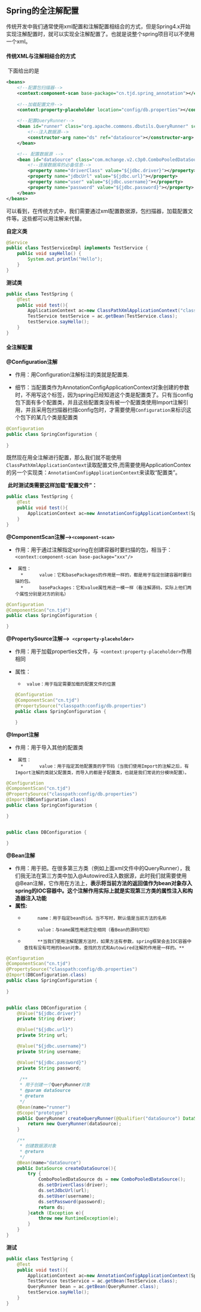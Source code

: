 ## Spring的全注解配置

​	传统开发中我们通常使用xml配置和注解配置相结合的方式，但是Spring4.x开始实现注解配置时，就可以实现全注解配置了。也就是说整个spring项目可以不使用一个xml。

#### 传统XML与注解相结合的方式

​	下面给出的是

```xml
<beans>
    <!--配置包扫描器-->
    <context:component-scan base-package="cn.tjd.spring_annotation"></context:component-scan>
    
    <!--加载配置文件-->
    <context:property-placeholder location="config/db.properties"></context:property-placeholder>

    <!--配置QueryRunner-->
    <bean id="runner" class="org.apache.commons.dbutils.QueryRunner" scope="prototype">
        <!--注入数据源-->
        <constructor-arg name="ds" ref="dataSource"></constructor-arg>
    </bean>

    <!-- 配置数据源 -->
    <bean id="dataSource" class="com.mchange.v2.c3p0.ComboPooledDataSource">
        <!--连接数据库的必备信息-->
        <property name="driverClass" value="${jdbc.driver}"></property>
        <property name="jdbcUrl" value="${jdbc.url}"></property>
        <property name="user" value="${jdbc.username}"></property>
        <property name="password" value="${jdbc.password}"></property>
    </bean>
</beans>
```

​	可以看到，在传统方式中，我们需要通过xml配置数据源，包扫描器，加载配置文件等。这些都可以用注解来代替。

**自定义类**

```java
@Service
public class TestServiceImpl implements TestService {
    public void sayHello() {
        System.out.println("Hello");
    }
}
```

**测试类**

```java
public class TestSpring {
    @Test
    public void test(){
        ApplicationContext ac=new ClassPathXmlApplicationContext("classpath:spring/applicationContext.xml");
        TestService testService = ac.getBean(TestService.class);
        testService.sayHello();
    }
}
```

#### 全注解**配置**

**@Configuration注解**

- 作用：用Configuration注解标注的类就是配置类.

- 细节：当配置类作为AnnotationConfigApplicationContext对象创建的参数时，不用写这个标签，因为spring已经知道这个类是配置类了。只有当config包下面有多个配置类，并且这些配置类没有被一个配置类使用Import注解引用，并且采用包扫描器扫描config包时，才需要使用`Configuration`来标识这个包下的某几个类是配置类

```java
@Configuration
public class SpringConfiguration {
    
}
```

​	既然现在用全注解进行配置，那么我们就不能使用`ClassPathXmlApplicationContext`读取配置文件,而需要使用ApplicationContex的另一个实现类：`AnnotationConfigApplicationContext`来读取“配置类”。

​	**此时测试类需要这样加载“配置文件”：**

```java
public class TestSpring {
    @Test
    public void test(){
        ApplicationContext ac=new AnnotationConfigApplicationContext(SpringConfiguration.class);
    }
}
```



**@ComponentScan注解——>`<component-scan>`**

- 作用：用于通过注解指定spring在创建容器时要扫描的包，相当于：`<context:component-scan base-package="xxx"/>`

 *      属性：
         *      value：它和basePackages的作用是一样的，都是用于指定创建容器时要扫描的包。
         *      basePackages：它和value属性用途一模一样（看注解源码，实际上他们两个属性分别是对方的别名）

```java
@Configuration
@ComponentScan("cn.tjd")
public class SpringConfiguration {

}
```



**@PropertySource注解——>` <cproperty-placeholder>`**

- 作用：用于加载properties文件，与` <context:property-placeholder>`作用相同

 * 属性：

    *      value：用于指定需要加载的配置文件的位置

   ```java
   @Configuration
   @ComponentScan("cn.tjd")
   @PropertySource("classpath:config/db.properties")
   public class SpringConfiguration {
   
   }
   ```

   

**@Import注解**

- 作用：用于导入其他的配置类

 *      属性：
         *      value：用于指定其他配置类的字节码（当我们使用Import的注解之后，有Import注解的类就父配置类，而导入的都是子配置类，也就是我们常说的分模块配置）。

```java
@Configuration
@ComponentScan("cn.tjd")
@PropertySource("classpath:config/db.properties")
@Import(DBConfiguration.class)
public class SpringConfiguration {

}


public class DBConfiguration {

}
```



**@Bean注解**

- 作用：用于把。在很多第三方类（例如上面xml文件中的QueryRunner），我们我无法在第三方类中加入@Autowired注入数据源，此时我们就需要使用@Bean注解，它作用在方法上，**表示将当前方法的返回值作为bean对象存入spring的IOC容器中。这个注解作用实际上就是实现第三方类的属性注入和构造器注入功能**
- **属性:**
   *          name：用于指定bean的id。当不写时，默认值是当前方法的名称
   *          value：与name属性用途完全相同（看Bean的源码可知）
   *          **当我们使用注解配置方法时，如果方法有参数，spring框架会去IOC容器中查找有没有可用的bean对象。查找的方式和Autowired注解的作用是一样的。**

```java
@Configuration
@ComponentScan("cn.tjd")
@PropertySource("classpath:config/db.properties")
@Import(DBConfiguration.class)
public class SpringConfiguration {
	
}


public class DBConfiguration {
    @Value("${jdbc.driver}")
    private String driver;

    @Value("${jdbc.url}")
    private String url;

    @Value("${jdbc.username}")
    private String username;

    @Value("${jdbc.password}")
    private String password;
    
	 /**
     * 用于创建一个QueryRunner对象
     * @param dataSource
     * @return
     */
    @Bean(name="runner")
    @Scope("prototype")
    public QueryRunner createQueryRunner(@Qualifier("dataSource") DataSource dataSource){
        return new QueryRunner(dataSource);
    }

    /**
     * 创建数据源对象
     * @return
     */
    @Bean(name="dataSource")
    public DataSource createDataSource(){
        try {
            ComboPooledDataSource ds = new ComboPooledDataSource();
            ds.setDriverClass(driver);
            ds.setJdbcUrl(url);
            ds.setUser(username);
            ds.setPassword(password);
            return ds;
        }catch (Exception e){
            throw new RuntimeException(e);
        }
    }
}
```

**测试**

```java
public class TestSpring {
    @Test
    public void test(){
        ApplicationContext ac=new AnnotationConfigApplicationContext(SpringConfiguration.class);
        TestService testService = ac.getBean(TestService.class);
        QueryRunner bean = ac.getBean(QueryRunner.class);
        testService.sayHello();
    }
}
```

